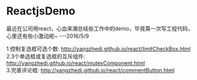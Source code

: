 # ReactjsDemo

最近在公司用react，心血来潮总结些工作中的demo，毕竟第一次写工程代码，心里还有些小激动呢~     ---2016/5/9

1.控制复选框可选个数: http://yangzhedi.github.io/react/limitCheckBox.html <br/>
2.3个单选框或复选框的互斥组件: http://yangzhedi.github.io/react/mutexComponent.html <br/>
3.完善评论框: http://yangzhedi.github.io/react/commentButton.html<br/>
